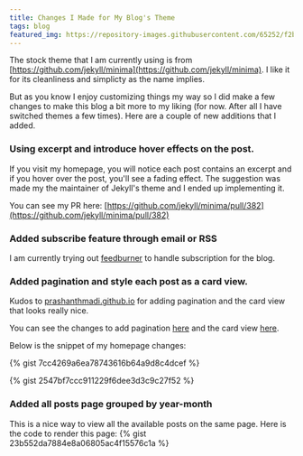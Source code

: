 ```yaml
---
title: Changes I Made for My Blog's Theme
tags: blog
featured_img: https://repository-images.githubusercontent.com/65252/f2b7c780-70b6-11e9-85d2-f4bda8708a2d
---
```


The stock theme that I am currently using is from [https://github.com/jekyll/minima](https://github.com/jekyll/minima). I like it for its cleanliness and simplicty as the name implies.

But as you know I enjoy customizing things my way so I did make a few changes to make this blog a bit more to my liking (for now. After all I have switched themes a few times). Here are a couple of new additions that I added.

### Using excerpt and introduce hover effects on the post.
If you visit my homepage, you will notice each post contains an excerpt and if you hover over the post, you'll see a fading effect. The suggestion was made my the maintainer of Jekyll's theme and I ended up implementing it. 

You can see my PR here: [https://github.com/jekyll/minima/pull/382](https://github.com/jekyll/minima/pull/382)

### Added subscribe feature through email or RSS
I am currently trying out [feedburner](https://feedburner.google.com) to handle subscription for the blog.

### Added pagination and style each post as a card view.
Kudos to [prashanthmadi.github.io](prashanthmadi.github.io) for adding pagination and the card view that looks really nice.

You can see the changes to add pagination [here](https://github.com/prashanthmadi/prashanthmadi.github.io/commit/d09b4351f0a8e34318847f14f854b5be2f06b4d6) and the card view [here](https://github.com/prashanthmadi/prashanthmadi.github.io/commit/78bc5e44c80f7bb1cbe129691701d79d3e8bdbb5#diff-891082c144b1c9ddb0047d67a7b4181f). 

Below is the snippet of my homepage changes:

{% gist 7cc4269a6ea78743616b64a9d8c4dcef %}

{% gist 2547bf7ccc911229f6dee3d3c9c27f52 %}

### Added all posts page grouped by year-month
This is a nice way to view all the available posts on the same page. Here is the code to render this page:
{% gist 23b552da7884e8a06805ac4f15576c1a %}